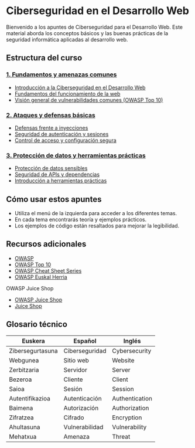 # Ciberseguridad en el Desarrollo Web

Bienvenido a los apuntes de Ciberseguridad para el Desarrollo Web. Este material aborda los conceptos básicos y las buenas prácticas de la seguridad informática aplicadas al desarrollo web.

## Estructura del curso

### [1. Fundamentos y amenazas comunes](oinarriak_mehatxuak/sarrera.md)
- [Introducción a la Ciberseguridad en el Desarrollo Web](oinarriak_mehatxuak/sarrera.md)
- [Fundamentos del funcionamiento de la web](oinarriak_mehatxuak/web_oinarriak.md)
- [Visión general de vulnerabilidades comunes (OWASP Top 10)](oinarriak_mehatxuak/owasp_top10.md)

### [2. Ataques y defensas básicas](eraso_defentsak/injekzioak.md)
- [Defensas frente a inyecciones](eraso_defentsak/injekzioak.md)
- [Seguridad de autenticación y sesiones](eraso_defentsak/autentifikazioa.md)
- [Control de acceso y configuración segura](eraso_defentsak/sarbide_kontrola.md)

### [3. Protección de datos y herramientas prácticas](datu_babesa/datu_sentikorrak.md)
- [Protección de datos sensibles](datu_babesa/datu_sentikorrak.md)
- [Seguridad de APIs y dependencias](datu_babesa/api_segurtasuna.md)
- [Introducción a herramientas prácticas](datu_babesa/tresnak.md)

## Cómo usar estos apuntes

- Utiliza el menú de la izquierda para acceder a los diferentes temas.
- En cada tema encontrarás teoría y ejemplos prácticos.
- Los ejemplos de código están resaltados para mejorar la legibilidad.

## Recursos adicionales

- <a href="https://owasp.org/" target="_blank">OWASP</a>
- <a href="https://owasp.org/www-project-top-ten/" target="_blank">OWASP Top 10</a>
- <a href="https://cheatsheetseries.owasp.org/" target="_blank">OWASP Cheat Sheet Series</a>
- <a href="https://owasp.org/www-chapter-euskal-herria/" target="_blank">OWASP Euskal Herria</a>

OWASP Juice Shop

- <a href="https://github.com/juice-shop/juice-shop" target="_blank">OWASP Juice Shop</a> 
- <a href="https://juice-shop.herokuapp.com/#/" target="_blank">Juice Shop</a>

## Glosario técnico

| Euskera | Español | Inglés |
|----------|------------|-----------|
| Zibersegurtasuna | Ciberseguridad | Cybersecurity |
| Webgunea | Sitio web | Website |
| Zerbitzaria | Servidor | Server |
| Bezeroa | Cliente | Client |
| Saioa | Sesión | Session |
| Autentifikazioa | Autenticación | Authentication |
| Baimena | Autorización | Authorization |
| Zifratzea | Cifrado | Encryption |
| Ahultasuna | Vulnerabilidad | Vulnerability |
| Mehatxua | Amenaza | Threat |
